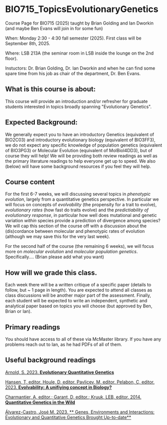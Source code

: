 # BIO715_TopicsEvolutionaryGenetics

Course Page for BIO715 (2025) taught by Brian Golding and Ian Dworkin (and maybe Ben Evans will join in for some fun)

When: Monday 2:30 - 4:30 fall semester (2025). First class will be September 8th, 2025.

Where: LSB 213A (the seminar room in LSB inside the lounge on the 2nd floor).

Instuctors: Dr. Brian Golding, Dr. Ian Dworkin and when he can find some spare time from his job as chair of the department, Dr. Ben Evans.

## What is this course is about: 

This course will provide an introduction and/or refresher for graduate students interested in topics broadly spanning "Evolutionary Genetics". 

## Expected Background:
We generally expect you to have an introductory Genetics (equivalent of BIO2C03) and introductory evolutionary biology (equivalent of BIO3FF3), we do not expect any specific knowledge of population genetics (equivalent of BIO3PG3) or Molecular Evolution (equivalent of MolBiol4DD3), but of course they will help! We will be providing both review readings as well as the primary literature readings to help everyone get up to speed. We also (below) will have some background resources if you feel they will help.

## Course content
For the first 6-7 weeks, we will discussing several topics in *phenotypic evolution*, largely from a quantitative genetics perspective. In particular we will focus on concepts of *evolvability* (the propensity for a trait to evolve), *evolutionary rates* (how fast do traits evolve) and the *predictiability of evolutionary response*, in particular how well does mutational and genetic variation *within* species provide a prediction of divergence among species? We will cap this section of the course off with a discussion about the (dis)cordance between molecular and phenotypic rates of evolution (although we may save this for the very last week).

For the second half of the course (the remaining 6 weeks), we will focus more on *molecular evolution* and *molecular population genetics*. Specifically.... (Brian please add what you want)


## How will we grade this class.

Each week there will be a written critique of a specific paper (details to follow, but ~ 1 page in length). You are expected to attend all classes as class discussions will be another major part of the assessment. Finally, each student will be expected to write an independent, synthetic and analytical paper based on topics you will choose (but approved by Ben, Brian or Ian). 


## Primary readings

You should have access to all of these via McMaster library. If you have any problems reach out to Ian, as he had PDFs of all of them.


## Useful background readings

[Arnold, S. 2023. **Evolutionary Quantitative Genetics**](https://mcmaster.primo.exlibrisgroup.com/permalink/01OCUL_MU/deno1h/alma991033826383507371)


[Hansen, T, editor. Houle, D, editor. Pavlicev, M, editor. Pelabon, C, editor. 2023. **Evolvability: A unifiying concept in Biology?**](https://mcmaster.primo.exlibrisgroup.com/permalink/01OCUL_MU/deno1h/alma991033826194607371)

[Charmantier, A, editor.; Garant, D, editor.; Kruuk, LEB, editor. 2014. **Quantitative Genetics in the Wild**](https://mcmaster.primo.exlibrisgroup.com/permalink/01OCUL_MU/deno1h/alma991024502139707371)

[Álvarez-Castro, José M. 2023. ** Genes, Environments and Interactions: Evolutionary and Quantitative Genetics Brought Up-to-date**](https://mcmaster.primo.exlibrisgroup.com/permalink/01OCUL_MU/deno1h/alma991034203669407371)





